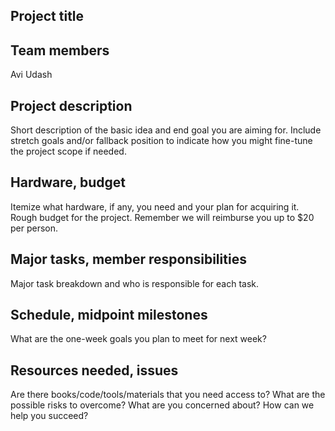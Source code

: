 ## Project title

## Team members
Avi Udash

## Project description
Short description of the basic idea and end goal you are aiming for. 
Include stretch goals and/or fallback position to indicate how you 
might fine-tune the project scope if needed.

## Hardware, budget
Itemize what hardware, if any, you need and your plan for acquiring it.
Rough budget for the project. Remember we will reimburse you up to $20 per person.

## Major tasks, member responsibilities
Major task breakdown and who is responsible for each task.

## Schedule, midpoint milestones
What are the one-week goals you plan to meet for next week?

## Resources needed, issues
Are there books/code/tools/materials that you need access to? 
What are the possible risks to overcome? What are you concerned about? 
How can we help you succeed?

